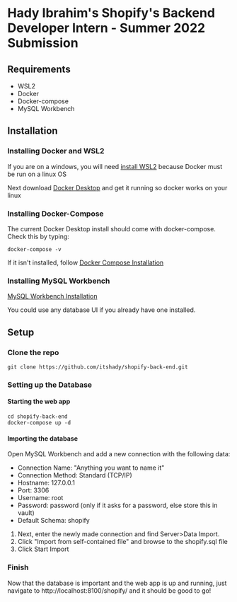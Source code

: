 # Hady Ibrahim's Shopify's Backend Developer Intern - Summer 2022 Submission
## Requirements
* WSL2
* Docker
* Docker-compose
* MySQL Workbench
## Installation
### Installing Docker and WSL2
If you are on a windows, you will need [install WSL2](https://docs.microsoft.com/en-us/windows/wsl/install) because Docker must be run on a linux OS

Next download [Docker Desktop](https://docs.docker.com/get-docker/) and get it running so docker works on your linux

### Installing Docker-Compose
The current Docker Desktop install should come with docker-compose. Check this by typing:
```console
docker-compose -v
```
If it isn't installed, follow [Docker Compose Installation](https://docs.docker.com/compose/install/)

### Installing MySQL Workbench
[MySQL Workbench Installation](https://dev.mysql.com/downloads/workbench/)

You could use any database UI if you already have one installed.

## Setup
### Clone the repo
```console
git clone https://github.com/itshady/shopify-back-end.git
```
### Setting up the Database
#### Starting the web app
```console
cd shopify-back-end
docker-compose up -d
```
#### Importing the database
Open MySQL Workbench and add a new connection with the following data:
* Connection Name: "Anything you want to name it"
* Connection Method: Standard (TCP/IP)
* Hostname: 127.0.0.1
* Port: 3306
* Username: root
* Password: password (only if it asks for a password, else store this in vault)
* Default Schema: shopify

1. Next, enter the newly made connection and find Server>Data Import.
2. Click "Import from self-contained file" and browse to the shopify.sql file
3. Click Start Import

### Finish
Now that the database is important and the web app is up and running, just navigate to http://localhost:8100/shopify/ and it should be good to go!
